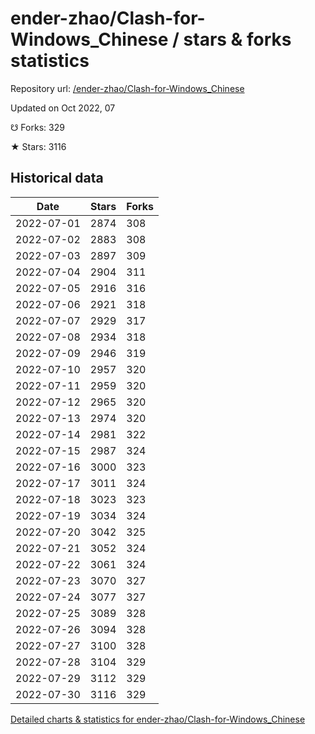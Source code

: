 # ender-zhao/Clash-for-Windows_Chinese / stars & forks statistics

Repository url: [/ender-zhao/Clash-for-Windows_Chinese](https://github.com/ender-zhao/Clash-for-Windows_Chinese)

Updated on Oct 2022, 07

☋ Forks: 329

★ Stars: 3116

## Historical data
| Date | Stars | Forks |
|------|-------|-------|
| 2022-07-01 | 2874 | 308 | 
| 2022-07-02 | 2883 | 308 | 
| 2022-07-03 | 2897 | 309 | 
| 2022-07-04 | 2904 | 311 | 
| 2022-07-05 | 2916 | 316 | 
| 2022-07-06 | 2921 | 318 | 
| 2022-07-07 | 2929 | 317 | 
| 2022-07-08 | 2934 | 318 | 
| 2022-07-09 | 2946 | 319 | 
| 2022-07-10 | 2957 | 320 | 
| 2022-07-11 | 2959 | 320 | 
| 2022-07-12 | 2965 | 320 | 
| 2022-07-13 | 2974 | 320 | 
| 2022-07-14 | 2981 | 322 | 
| 2022-07-15 | 2987 | 324 | 
| 2022-07-16 | 3000 | 323 | 
| 2022-07-17 | 3011 | 324 | 
| 2022-07-18 | 3023 | 323 | 
| 2022-07-19 | 3034 | 324 | 
| 2022-07-20 | 3042 | 325 | 
| 2022-07-21 | 3052 | 324 | 
| 2022-07-22 | 3061 | 324 | 
| 2022-07-23 | 3070 | 327 | 
| 2022-07-24 | 3077 | 327 | 
| 2022-07-25 | 3089 | 328 | 
| 2022-07-26 | 3094 | 328 | 
| 2022-07-27 | 3100 | 328 | 
| 2022-07-28 | 3104 | 329 | 
| 2022-07-29 | 3112 | 329 | 
| 2022-07-30 | 3116 | 329 | 


[Detailed charts & statistics for ender-zhao/Clash-for-Windows_Chinese](https://reviewgithub.com/rep/ender-zhao/Clash-for-Windows_Chinese)
